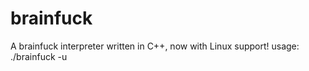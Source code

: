 brainfuck
=======

A brainfuck interpreter written in C++, now with Linux support!
usage: ./brainfuck -u <file path>
